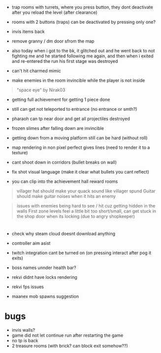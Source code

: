 * trap rooms with turrets, where you press button, they dont deactivate after you reload the level (after clearance)
* rooms with 2 buttons (traps) can be deactivated by pressing only one?
* invis items back

* remove granny / dm door sfrom the map
* also today when i got to the bk, it glitched out and he went back to not fighting me and he started following me again, and then when i exited and re-entered the run his first stage was destroyed

* can't hit charmed mimic
* make enemies in the room invincible while the player is not inside

> "space eye" by Nirak03

* getting full achievement for getting 1 piece done
* still can get not teleported to entrance (no entrance or smth?)
* pharaoh can tp near door and get all projectiles destroyed
* frozen slimes after falling down are invincible
* getting down from a moving platform still can be hard (without roll)
* map rendering in non pixel perfect gives lines (need to render it to a texture)
* cant shoot down in corridors (bullet breaks on wall)

* fix shot visual language (make it clear what bullets you cant reflect)
* you can clip into the achievement hall reward rooms

> villager hat should make your quack sound like villager spund
> Guitar should make guitar noises when it hits an enemy

> issues with enemies being hard to see / hit cuz getting hidden in the walls
> First zone levels feel a little bit too short/small,
> can get stuck in the shop door when its locking (due to angry shopkeeper)

#

* check why steam cloud doesnt download anything
* controller aim asist
* twitch integration cant be turned on (on pressing interact after pog it exits)

* boss names unnder health bar?
* rekvi didnt have locks rendering
* rekvi fps issues

* maanex mob spawns suggestion

# bugs
* invis walls?
* game did not let continue run after restarting the game
* no tp is back
* 2 treasure rooms (with brick? can block exit somehow??)
